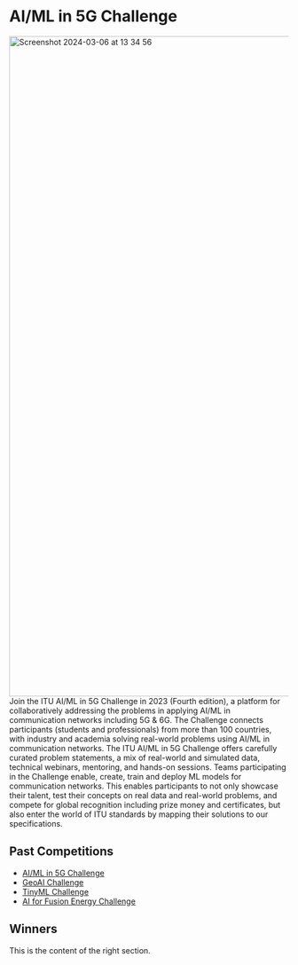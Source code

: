 # AI/ML in 5G Challenge
<img width="1191" alt="Screenshot 2024-03-06 at 13 34 56" src="https://github.com/Carolynshexiu/Challenges.github.io/assets/162329150/14884417-1c72-4d78-a00e-5bdbb5b0e533">
Join the ITU AI/ML in 5G Challenge in 2023 (Fourth edition), a platform for collaboratively addressing the problems in applying AI/ML in communication networks including 5G & 6G. The Challenge connects participants (students and professionals) from more than 100 countries, with industry and academia solving real-world problems using AI/ML in communication networks.
The ITU AI/ML in 5G Challenge offers carefully curated problem statements, a mix of real-world and simulated data, technical webinars, mentoring, and hands-on sessions. Teams participating in the Challenge enable, create, train and deploy ML models for communication networks. This enables participants to not only showcase their talent, test their concepts on real data and real-world problems, and compete for global recognition including prize money and certificates, but also enter the world of ITU standards by mapping their solutions to our specifications.

<!DOCTYPE html>
<html lang="en">
<head>
    <meta charset="UTF-8">
    <meta name="viewport" content="width=device-width, initial-scale=1.0">
    <title>Page with Left and Right Sections</title>
    <link rel="stylesheet" href="styles.css">
</head>
<body>
    <div class="container">
        <div class="left">
            <!-- Content for the left section -->
            <h2>Past Competitions</h2>
            <p>
            <ul>
        <li><a href="#AI/ML in 5G Challenge">AI/ML in 5G Challenge</a></li>
        <li><a href="#GeoAI Challenge">GeoAI Challenge</a></li>
        <li><a href="#TinyML Challenge">TinyML Challenge</a></li>
        <li><a href="#AI for Fusion Energy Challenge">AI for Fusion Energy Challenge</a></li>
    </ul>
            </p>
        </div>
        <div class="right">
            <!-- Content for the right section -->
            <h2> Winners </h2>
            <p>This is the content of the right section.</p>
        </div>
    </div>
</body>
</html>

